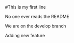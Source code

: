 #This is my first line

No one ever reads the README

We are on the develop branch

Adding new feature